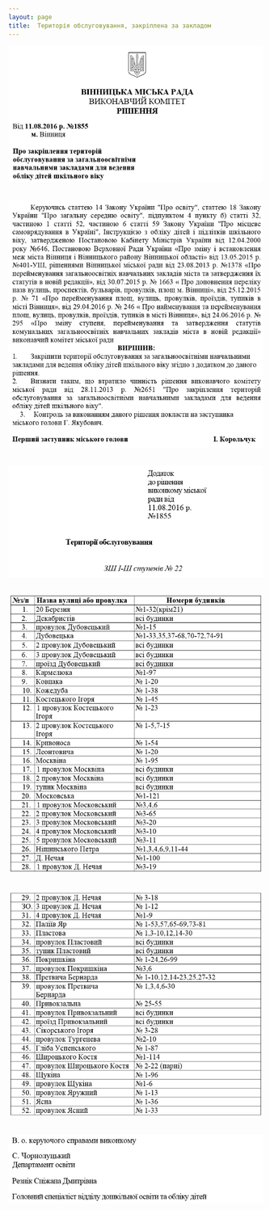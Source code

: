 ```yaml
---
layout: page
title:  Територія обслуговування, закріплена за закладом
---
```

![](/assets/tiger-1509561433.png)

 ![](/assets/tiger-1509561453.png)

 ![](/assets/tiger-1509561476.png)

 ![](/assets/tiger-1509561501.png)

 ![](/assets/tiger-1509561521.png)

 ![](/assets/tiger-1509561544.png)